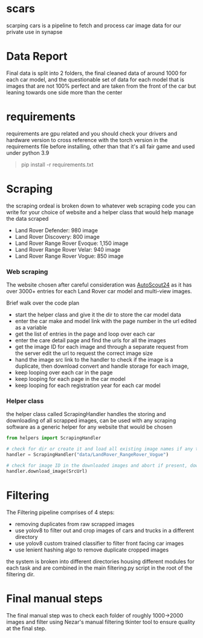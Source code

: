 # scars
scarping cars is a pipeline to fetch and process car image data for our private use in synapse

# Data Report
Final data is split into 2 folders, the final cleaned data of around 1000 for each car model, and the questionable set of data for each model that is images that are not 100% perfect and are taken from the front of the car but leaning towards one side more than the center



# requirements
requirements are gpu related and you should check your drivers and hardware version to cross reference with the torch version in the requirements file before installing, other than that it's all fair game and used under python 3.9 
> pip install -r requirements.txt

# Scraping
the scraping ordeal is broken down to whatever web scraping code you can write for your choice of website and a helper class that would help manage the data scraped

- Land Rover Defender: 980 image
- Land Rover Discovery: 800 image
- Land Rover Range Rover Evoque: 1,150 image
- Land Rover Range Rover Velar: 940 image
- Land Rover Range Rover Vogue: 850 image

### Web scraping
The website chosen after careful consideration was [AutoScout24](https://www.autoscout24.com/) as it has over 3000+ entries for each Land Rover car model and multi-view images.

Brief walk over the code plan
- start the helper class and give it the dir to store the car model data
- enter the car make and model link with the page number in the url edited as a variable
- get the list of entries in the page and loop over each car
- enter the care detail page and find the urls for all the images
- get the image ID for each image and through a separate request from the server edit the url to request the correct image size
- hand the image src link to the handler to check if the image is a duplicate, then download convert and handle storage for each image, 
- keep looping over each car in the page
- keep looping for each page in the car model
- keep looping for each registration year for each car model

### Helper class
the helper class called ScrapingHandler handles the storing and downloading of all scrapped images, can be used with any scraping software as a generic helper for any website that would be chosen

```python
from helpers import ScrapingHandler

# check for dir or create it and load all existing image names if any to check for duplicates when downloading
handler = ScrapingHandler("data/LandRover_RangeRover_Vogue")

# check for image ID in the downloaded images and abort if present, download if not, handle errors and skip if corrupted image.
handler.download_image(SrcUrl)
```

# Filtering
The Filtering pipeline comprises of 4 steps:
- removing duplicates from raw scrapped images
- use yolov8 to filter out and crop images of cars and trucks in a different directory
- use yolov8 custom trained classifier to filter front facing car images
- use lenient hashing algo to remove duplicate cropped images

the system is broken into different directories housing different modules for each task and are combined in the main filtering.py script in the root of the filtering dir.

# Final manual steps
The final manual step was to check each folder of roughly 1000->2000 images and filter using Nezar's manual filtering tkinter tool to ensure quality at the final step.

